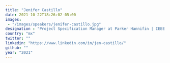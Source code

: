 ```yaml
---
title: "Jenifer Castillo"
date: 2021-10-22T18:26:02-05:00
images: 
 - "/images/speakers/jenifer-castillo.jpg"
designation : "Project Specification Manager at Parker Hannifin | IEEE WIE Committee Chair"
country: "mx"
twitter: ""
linkedin: "https://www.linkedin.com/in/jen-castillo/"
github: ""
year: "2021"
---
```


